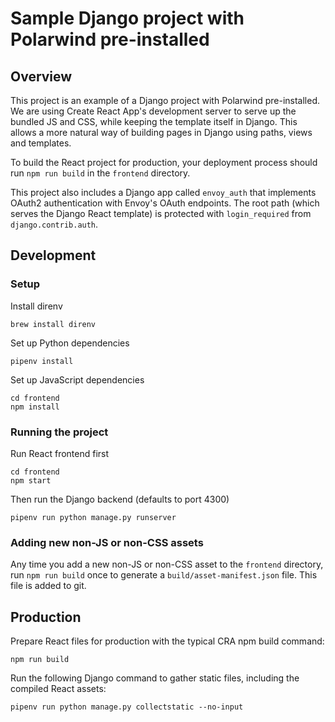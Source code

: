 # Sample Django project with Polarwind pre-installed

## Overview

This project is an example of a Django project with Polarwind pre-installed. We are using
Create React App's development server to serve up the bundled JS and CSS, while keeping
the template itself in Django. This allows a more natural way of building pages in Django
using paths, views and templates.

To build the React project for production, your deployment process should run `npm run build` in the `frontend` directory.

This project also includes a Django app called `envoy_auth` that implements OAuth2
authentication with Envoy's OAuth endpoints. The root path (which serves the Django React
template) is protected with `login_required` from `django.contrib.auth`.

## Development

### Setup

Install direnv

```
brew install direnv
```

Set up Python dependencies

```
pipenv install
```

Set up JavaScript dependencies

```
cd frontend
npm install
```

### Running the project

Run React frontend first

```
cd frontend
npm start
```

Then run the Django backend (defaults to port 4300)

```
pipenv run python manage.py runserver
```

### Adding new non-JS or non-CSS assets

Any time you add a new non-JS or non-CSS asset to the `frontend` directory, run `npm run build` once to generate a `build/asset-manifest.json` file. This file is added to git.

## Production

Prepare React files for production with the typical CRA npm build command:

```
npm run build
```

Run the following Django command to gather static files, including the compiled React assets:

```
pipenv run python manage.py collectstatic --no-input
```
